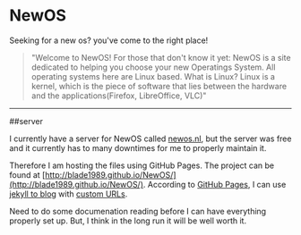 # NewOS
Seeking for a new os? you've come to the right place! 

> "Welcome to NewOS! For those that don't know it yet: NewOS is a site dedicated to helping you choose your new Operatings System. All operating systems here are Linux based. What is Linux? Linux is a kernel, which is the piece of software that lies between the hardware and the applications(Firefox, LibreOffice, VLC)"

---

##server

I currently have a server for NewOS called [newos.nl](http://newos.nl/), but the server was free and it currently has to many downtimes for me to properly maintain it. 

Therefore I am hosting the files using GitHub Pages. The project can be found at [http://blade1989.github.io/NewOS/](http://blade1989.github.io/NewOS/). According to [GitHub Pages](https://pages.github.com/), I can use [jekyll to blog](https://help.github.com/articles/using-jekyll-with-pages) with [custom URLs](https://help.github.com/articles/setting-up-a-custom-domain-with-pages). 

Need to do some documenation reading before I can have everything properly set up. But, I think in the long run it will be well worth it.

